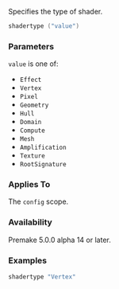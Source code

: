 Specifies the type of shader.

```lua
shadertype ("value")
```

### Parameters ###

`value` is one of:

* `Effect`
* `Vertex`
* `Pixel`
* `Geometry`
* `Hull`
* `Domain`
* `Compute`
* `Mesh`
* `Amplification`
* `Texture`
* `RootSignature`

### Applies To ###

The `config` scope.

### Availability ###

Premake 5.0.0 alpha 14 or later.

### Examples ###

```lua
shadertype "Vertex"
```

